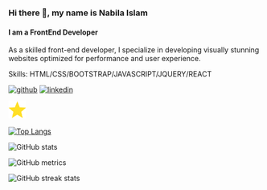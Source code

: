 ### Hi there 👋, my name is Nabila Islam
#### I am a FrontEnd  Developer
As a skilled front-end developer, I specialize in developing visually stunning websites optimized for performance and user experience. 

Skills: HTML/CSS/BOOTSTRAP/JAVASCRIPT/JQUERY/REACT




[<img src='https://cdn.jsdelivr.net/npm/simple-icons@3.0.1/icons/github.svg' alt='github' height='40'>](https://github.com/NAABILA)  [<img src='https://cdn.jsdelivr.net/npm/simple-icons@3.0.1/icons/linkedin.svg' alt='linkedin' height='40'>](www.linkedin.com/in/nabila-islam-185-codemanbd)  

<a href='https://stars.github.com/'><img src='https://raw.githubusercontent.com/acervenky/animated-github-badges/master/assets/starbadge.gif' width='35' height='35'></a> 

[![Top Langs](https://github-readme-stats.vercel.app/api/top-langs/?username=NAABILA)](https://github.com/anuraghazra/github-readme-stats)

![GitHub stats](https://github-readme-stats.vercel.app/api?username=NAABILA&show_icons=true)  

![GitHub metrics](https://metrics.lecoq.io/NAABILA)  

![GitHub streak stats](https://streak-stats.demolab.com/?user=NAABILA)  

